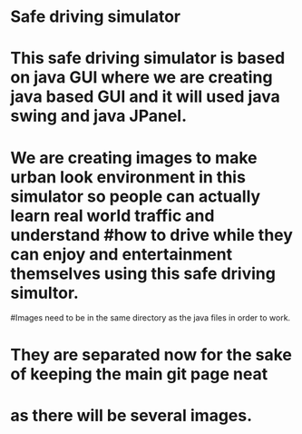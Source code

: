 # Safe driving simulator

# This safe driving simulator is based on java GUI where we are creating java based GUI and it will used java swing and java JPanel.
# We are creating images to make urban look environment in this simulator so people can actually learn real world traffic and understand #how to drive while they can enjoy and entertainment themselves using this safe driving simultor.
#Images need to be in the same directory as the java files in order to work.
# They are separated now for the sake of keeping the main git page neat
# as there will be several images.
